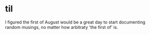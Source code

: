 # til
I figured the first of August would be a great day to start documenting random musings, no matter how arbitraty 'the first of' is.
